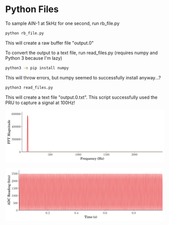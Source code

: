 # Python Files

To sample AIN-1 at 5kHz for one second, run rb_file.py

```bash
python rb_file.py
```

This will create a raw buffer file "output.0"

To convert the output to a text file, run read_files.py (requires numpy and Python 3 because I'm lazy)

```bash
python3 -m pip install numpy
```

This will throw errors, but numpy seemed to successfully install anyway...?

```bash
python3 read_files.py
```

This will create a text file "output.0.txt". This script successfully used the PRU to capture a signal at 100Hz!

![FFT](https://raw.githubusercontent.com/danielnewman09/BBB-PRU-ADC/master/Images/FFT_PRU.png)


![raw signal](https://raw.githubusercontent.com/danielnewman09/BBB-PRU-ADC/master/Images/adc_reading_full.png)
